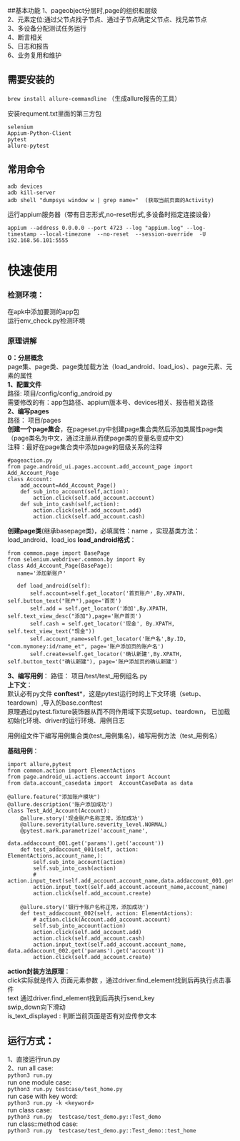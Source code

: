 ##基本功能
1、pageobject分层时,page的组织和层级  
2、元素定位:通过父节点找子节点、通过子节点确定父节点、找兄弟节点  
3、多设备分配测试任务运行  
4、断言相关  
5、日志和报告  
6、业务复用和维护  

## 需要安装的
```brew install allure-commandline``` （生成allure报告的工具）  

安装requment.txt里面的第三方包

```
selenium
Appium-Python-Client
pytest
allure-pytest
```
## 常用命令
```
adb devices
adb kill-server
adb shell "dumpsys window w | grep name="  (获取当前页面的Activity)
```
运行appium服务器（带有日志形式,no-reset形式,多设备时指定连接设备）

```appium --address 0.0.0.0 --port 4723 --log "appium.log" --log-timestamp --local-timezone  --no-reset  --session-override  -U 192.168.56.101:5555```

# 快速使用
### 检测环境：
在apk中添加要测的app包  
运行env_check.py检测环境  

### 原理讲解
**0：分层概念**  
page集、page类、page类加载方法（load_android、load_ios）、page元素、元素的属性  
**1、配置文件**  
路径: 项目/config/config_android.py  
需要修改的有：app包路径、appium版本号、devices相关、报告相关路径  
**2、编写pages**   
 路径： 项目/pages  
**创建一个page集合**，在pageset.py中创建page集合类然后添加类属性page类（page类名为中文，通过注册从而使page类的变量名变成中文）  
注释：最好在page集合类中添加page的层级关系的注释  

```
#pageaction.py
from page.android_ui.pages.account.add_account_page import Add_Account_Page
class Account:
    add_account=Add_Account_Page()
    def sub_into_account(self,action):
        action.click(self.add_account.account)
    def sub_into_cash(self,action):
        action.click(self.add_account.add)
        action.click(self.add_account.cash)
```
**创建page类**(继承basepage类)，必填属性：name ，实现基类方法：load_android、load_ios
**load_android格式**：  
 ```
from common.page import BasePage
from selenium.webdriver.common.by import By
class Add_Account_Page(BasePage):
    name='添加新账户'

    def load_android(self):
        self.account=self.get_locator('首页账户',By.XPATH, self.button_text("账户"),page='首页')
        self.add = self.get_locator('添加',By.XPATH, self.text_view_desc("添加"),page='账户首页')
        self.cash = self.get_locator('现金', By.XPATH, self.text_view_text("现金"))
        self.account_name=self.get_locator('账户名',By.ID, "com.mymoney:id/name_et", page='账户添加页的账户名')
        self.create=self.get_locator('确认新建',By.XPATH, self.button_text("确认新建"), page='账户添加页的确认新建')
```
**3、编写用例**： 
路径： 项目/test/test_用例组名.py  
**上下文**：  
默认必有py文件 **conftest***，这是pytest运行时的上下文环境（setup、teardown）,导入的base.conftest  
原理通过pytest.fixture装饰器从而不同作用域下实现setup、teardown， 
已加载 初始化环境、driver的运行环境、用例日志  

用例组文件下编写用例集合类(test_用例集名)，编写用例方法（test_用例名）  

**基础用例**：  
```
import allure,pytest
from common.action import ElementActions
from page.android_ui.actions.account import Account
from data.account_casedata import  AccountCaseData as data

@allure.feature("添加账户模块")
@allure.description('账户添加成功')
class Test_Add_Account(Account):
    @allure.story('现金账户名称正常，添加成功')
    @allure.severity(allure.severity_level.NORMAL)
    @pytest.mark.parametrize('account_name',
                             data.addaccount_001.get('params').get('account'))
    def test_addaccount_001(self, action: ElementActions,account_name,):
        self.sub_into_account(action)
        self.sub_into_cash(action)
        # action.input_text(self.add_account.account_name,data.addaccount_001.get('params').get('account'))
        action.input_text(self.add_account.account_name,account_name)
        action.click(self.add_account.create)

    @allure.story('银行卡账户名称正常，添加成功')
    def test_addaccount_002(self, action: ElementActions):
        # action.click(Account.add_account.account)
        self.sub_into_account(action)
        action.click(self.add_account.add)
        action.click(self.add_account.cash)
        action.input_text(self.add_account.account_name, data.addaccount_002.get('params').get('account'))
        action.click(self.add_account.create)
```
**action封装方法原理**：  
click实际就是传入 页面元素参数 ，通过driver.find_element找到后再执行点击事件  
text 通过driver.find_element找到后再执行send_key  
swip_down向下滑动  
is_text_displayed : 判断当前页面是否有对应传参文本  

## 运行方式： 
1、直接运行run.py  
2、run all case:  
    ```python3 run.py```  
run one module case:   
    ```python3 run.py testcase/test_home.py```  
run case with key word:  
    ```python3 run.py -k <keyword>```  
run class case:  
    ```python3 run.py  testcase/test_demo.py::Test_demo```  
run class::method case:  
    ```python3 run.py  testcase/test_demo.py::Test_demo::test_home```  
